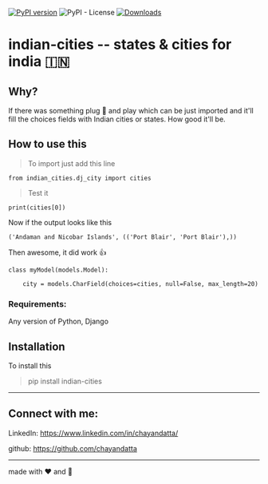 [![PyPI version](https://badge.fury.io/py/indian-cities.svg)](https://badge.fury.io/py/indian-cities)
![PyPI - License](https://img.shields.io/pypi/l/indian-cities)
[![Downloads](https://pepy.tech/badge/indian-cities)](https://pepy.tech/project/indian-cities)

# indian-cities  -- states & cities for india 🇮🇳

## Why?

If there was something plug 🔌 and play
which can be just imported and it'll fill the choices fields with Indian cities or states.
How good it'll be.


## How to use this

> To import just add this line

```
from indian_cities.dj_city import cities
```
> Test it

```
print(cities[0])
```
Now if the output looks like this
```
('Andaman and Nicobar Islands', (('Port Blair', 'Port Blair'),))
```
Then awesome, it did work 👍
```
class myModel(models.Model):

    city = models.CharField(choices=cities, null=False, max_length=20)

```

### Requirements:

Any version of Python, Django

## Installation

To install this

> pip install indian-cities

---
## Connect with me:

LinkedIn: https://www.linkedin.com/in/chayandatta/

github: https://github.com/chayandatta

---

made with ❤️ and 🐍